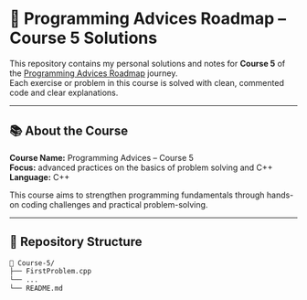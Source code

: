 # 🧠 Programming Advices Roadmap – Course 5 Solutions

This repository contains my personal solutions and notes for **Course 5** of the [Programming Advices Roadmap](https://www.programmingadvices.com/) journey.  
Each exercise or problem in this course is solved with clean, commented code and clear explanations.

---

## 📚 About the Course

**Course Name:** Programming Advices – Course 5  
**Focus:** advanced practices on the basics of problem solving and C++  
**Language:** C++

This course aims to strengthen programming fundamentals through hands-on coding challenges and practical problem-solving.

---

## 🧩 Repository Structure

```bash
📂 Course-5/
├── FirstProblem.cpp
└── ...
└── README.md
